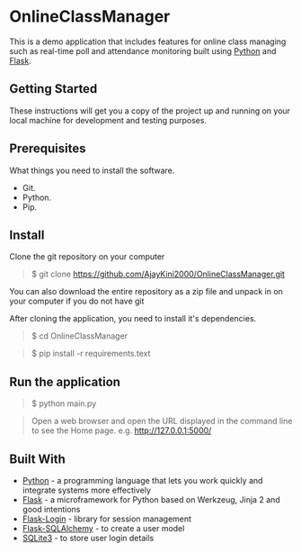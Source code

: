 # OnlineClassManager

This is a demo application that includes features for online class managing such as real-time poll and attendance monitoring built using [Python](https://www.python.org/) and [Flask](http://flask.pocoo.org/).

## Getting Started

These instructions will get you a copy of the project up and running on your local machine for development and testing purposes.

## Prerequisites

What things you need to install the software.

* Git.
* Python.
* Pip.

## Install

Clone the git repository on your computer

> $ git clone https://github.com/AjayKini2000/OnlineClassManager.git

You can also download the entire repository as a zip file and unpack in on your computer if you do not have git

After cloning the application, you need to install it's dependencies.

> $ cd OnlineClassManager

> $ pip install -r requirements.text

## Run the application
> $ python main.py

> Open a web browser and open the URL displayed in the command line to see the Home page. e.g. http://127.0.0.1:5000/

## Built With

* [Python](https://www.python.org/) - a programming language that lets you work quickly and integrate systems more effectively
* [Flask](http://flask.pocoo.org/) - a microframework for Python based on Werkzeug, Jinja 2 and good intentions
* [Flask-Login](https://flask-login.readthedocs.io/en/latest/) - library for session management
* [Flask-SQLAlchemy](https://flask-sqlalchemy.palletsprojects.com/en/2.x/) - to create a user model
* [SQLite3](https://www.sqlite.org/index.html) - to store user login details

